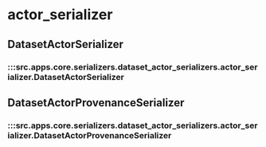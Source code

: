 # actor_serializer

## DatasetActorSerializer

### :::src.apps.core.serializers.dataset_actor_serializers.actor_serializer.DatasetActorSerializer

## DatasetActorProvenanceSerializer

### :::src.apps.core.serializers.dataset_actor_serializers.actor_serializer.DatasetActorProvenanceSerializer


